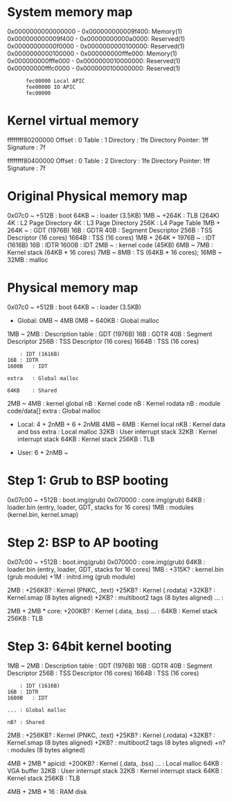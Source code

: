# System memory map
0x0000000000000000 - 0x000000000009f400: Memory(1)
0x000000000009f400 - 0x00000000000a0000: Reserved(1)
0x00000000000f0000 - 0x0000000000100000: Reserved(1)
0x0000000000100000 - 0x000000000fffe000: Memory(1)
0x000000000fffe000 - 0x0000000010000000: Reserved(1)
0x00000000fffc0000 - 0x0000000100000000: Reserved(1)

          fec00000 Local APIC
          fee00000 IO APIC
          fec00000

# Kernel virtual memory
ffffffff80200000
Offset           : 0
Table            : 1
Directory        : 1fe
Directory Pointer: 1ff
Signature        : 7f

ffffffff80400000
Offset           : 0
Table            : 2
Directory        : 1fe
Directory Pointer: 1ff
Signature        : 7f

# Original Physical memory map
0x07c0 ~ +512B	: boot
64KB ~		: loader (3.5KB)
1MB ~ +264K	: TLB (264K)
	4K	: L2 Page Directory
	4K	: L3 Page Directory
	256K	: L4 Page Table
1MB + 264K ~ 	: GDT (1976B)
	16B	: GDTR
	40B	: Segment Descriptor
	256B	: TSS Descriptor (16 cores)
	1664B	: TSS (16 cores)
1MB + 264K + 1976B ~ : IDT (1616B)
	16B	: IDTR
	1600B	: IDT
2MB ~		: kernel code (45KB)
6MB ~ 7MB	: Kernel stack (64KB * 16 cores)
7MB ~ 8MB	: TS (64KB * 16 cores);
16MB ~ 32MB	: malloc

# Physical memory map
0x07c0 ~ +512B	: boot
64KB ~		: loader (3.5KB)

- Global: 0MB ~ 4MB
0MB ~ 640KB	: Global malloc

1MB ~ 2MB	: Description table
 		: GDT (1976B)
	16B	: GDTR
	40B	: Segment Descriptor
	256B	: TSS Descriptor (16 cores)
	1664B	: TSS (16 cores)
	
		: IDT (1616B)
	16B	: IDTR
	1600B	: IDT
	
	extra	: Global malloc
	
	64KB	: Shared

2MB ~ 4MB	: kernel global
	nB	: Kernel code
	nB	: Kernel rodata
	nB	: module code/data[]
	extra	: Global malloc

- Local: 4 + 2nMB + 6 + 2nMB
4MB ~ 6MB	: Kernel local
	nKB	: Kernel data and bss
	extra	: Local malloc
	32KB	: User interrupt stack
	32KB	: Kernel interrupt stack
	64KB	: Kernel stack
	256KB	: TLB

- User: 6 + 2nMB ~

# Step 1: Grub to BSP booting
0x07c00 ~ +512B	: boot.img(grub)
0x070000 	: core.img(grub)
64KB		: loader.bin (entry, loader, GDT, stacks for 16 cores)
1MB		: modules (kernel.bin, kernel.smap)

# Step 2: BSP to AP booting
0x07c00 ~ +512B	: boot.img(grub)
0x070000 	: core.img(grub)
64KB		: loader.bin (entry, loader, GDT, stacks for 16 cores)
1MB		:
	+315K?	: kernel.bin (grub module)
	+1M	: initrd.img (grub module)

2MB		: 
	+256KB?	: Kernel (PNKC, .text)
	+25KB?	: Kernel (.rodata)
	+32KB?	: Kernel.smap (8 bytes aligned)
	+2KB?	: multiboot2 tags (8 bytes aligned)
	...	:

2MB + 2MB * core:
	+200KB?	: Kernel (.data, .bss)
	...	: 
	64KB	: Kernel stack
	256KB	: TLB

# Step 3: 64bit kernel booting
1MB ~ 2MB	: Description table
 		: GDT (1976B)
	16B	: GDTR
	40B	: Segment Descriptor
	256B	: TSS Descriptor (16 cores)
	1664B	: TSS (16 cores)
	
		: IDT (1616B)
	16B	: IDTR
	1600B	: IDT
	
	...	: Global malloc
	
	nB?	: Shared

2MB		: 
	+256KB?	: Kernel (PNKC, .text)
	+25KB?	: Kernel (.rodata)
	+32KB?	: Kernel.smap (8 bytes aligned)
	+2KB?	: multiboot2 tags (8 bytes aligned)
	+n?	: modules (8 bytes aligned)

4MB + 2MB * apicid:
	+200KB?	: Kernel (.data, .bss)
	...	: Local malloc
	64KB	: VGA buffer
	32KB	: User interrupt stack
	32KB	: Kernel interrupt stack
	64KB	: Kernel stack
	256KB	: TLB

4MB + 2MB * 16	: RAM disk

